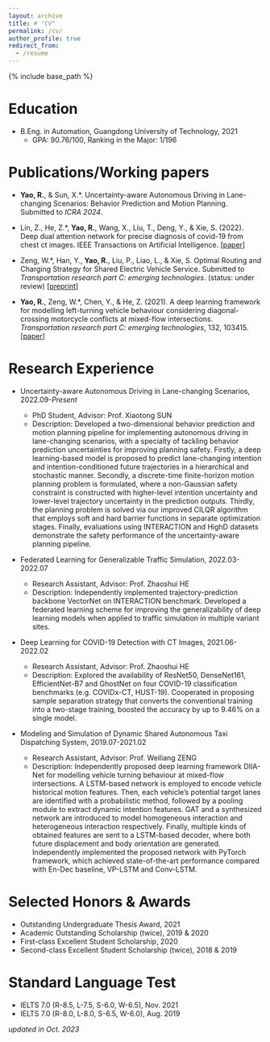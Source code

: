 ```yaml
---
layout: archive
title: # "CV"
permalink: /cv/
author_profile: true
redirect_from:
  - /resume
---
```


{% include base_path %}

Education
======
* B.Eng. in Automation, Guangdong University of Technology, 2021
  * GPA: 90.76/100, Ranking in the Major: 1/196

Publications/Working papers
======
* **Yao, R.**, & Sun, X.\*. Uncertainty-aware Autonomous Driving in Lane-changing Scenarios: Behavior Prediction and Motion Planning. Submitted to *ICRA 2024*.

* Lin, Z., He, Z.\*, **Yao, R.**, Wang, X., Liu, T., Deng, Y., & Xie, S. (2022). Deep dual attention network for precise diagnosis of covid-19 from chest ct images. IEEE Transactions on Artificial Intelligence. [[paper](https://ieeexplore.ieee.org/abstract/document/9965606?casa_token=1YA5Dal6dGUAAAAA:VTT0zr6uE6-kgGUJYoEMLy5EyEVd2LNQ0WCjsIPttDPs1kwI41yAqayR8YCZf5df0iyA9JMbpywW2A)]

* Zeng, W.\*, Han, Y., **Yao, R.**, Liu, P., Liao, L., & Xie, S. Optimal Routing and Charging Strategy for Shared Electric Vehicle Service. Submitted to *Transportation research part C: emerging technologies*. (status: under review) \[[preprint](https://papers.ssrn.com/sol3/papers.cfm?abstract_id=4015246)\]

* **Yao, R.**, Zeng, W.\*, Chen, Y., & He, Z. (2021). A deep learning framework for modelling left-turning vehicle behaviour considering diagonal-crossing motorcycle conflicts at mixed-flow intersections. *Transportation research part C: emerging technologies*, 132, 103415. \[[paper](https://www.sciencedirect.com/science/article/pii/S0968090X21004095?casa_token=8HVnu5TwNUEAAAAA:Xd1y_ol0bzIKDdBls3o5K2fn8BjPebBTJ5OkSHGPVM-c9cvmr9Mr8rWfdih_JHMGwIrHMveR6TI)\]

Research Experience
======
* Uncertainty-aware Autonomous Driving in Lane-changing Scenarios, 2022.09-*Present*
  * PhD Student, Advisor: Prof. Xiaotong SUN
  * Description: Developed a two-dimensional behavior prediction and motion planning pipeline for implementing autonomous driving in lane-changing scenarios, with a specialty of tackling behavior prediction uncertainties for improving planning safety. Firstly, a deep learning-based model is proposed to predict lane-changing intention and intention-conditioned future trajectories in a hierarchical and stochastic manner. Secondly, a discrete-time finite-horizon motion planning problem is formulated, where a non-Gaussian safety constraint is constructed with higher-level intention uncertainty and lower-level trajectory uncertainty in the prediction outputs. Thirdly, the planning problem is solved via our improved CILQR algorithm that employs soft and hard barrier functions in separate optimization stages. Finally, evaluations using INTERACTION and HighD datasets demonstrate the safety performance of the uncertainty-aware planning pipeline.

* Federated Learning for Generalizable Traffic Simulation, 2022.03-2022.07
  * Research Assistant, Advisor: Prof. Zhaoshui HE
  * Description: Independently implemented trajectory-prediction backbone VectorNet on INTERACTION benchmark. Developed a federated learning scheme for improving the generalizability of deep learning models when applied to traffic simulation in multiple variant sites.

* Deep Learning for COVID-19 Detection with CT Images, 2021.06-2022.02
  * Research Assistant, Advisor: Prof. Zhaoshui HE
  * Description: Explored the availability of ResNet50, DenseNet161, EfficientNet-B7 and GhostNet on four COVID-19 classification benchmarks (e.g. COVIDx-CT, HUST-19). Cooperated in proposing sample separation strategy that converts the conventional training into a two-stage training, boosted the accuracy by up to 9.46% on a single model.

* Modeling and Simulation of Dynamic Shared Autonomous Taxi Dispatching System, 2019.07-2021.02
  * Research Assistant, Advisor: Prof. Weiliang ZENG
  * Description: Independently proposed deep learning framework DIIA-Net for modelling vehicle turning behaviour at mixed-flow intersections. A LSTM-based network is employed to encode vehicle historical motion features. Then, each vehicle’s potential target lanes are identified with a probabilistic method, followed by a pooling module to extract dynamic intention features. GAT and a synthesized network are introduced to model homogeneous interaction and heterogeneous interaction respectively. Finally, multiple kinds of obtained features are sent to a LSTM-based decoder, where both future displacement and body orientation are generated. Independently implemented the proposed network with PyTorch framework, which achieved state-of-the-art performance compared with En-Dec baseline, VP-LSTM and Conv-LSTM.

Selected Honors & Awards
======
* Outstanding Undergraduate Thesis Award, 2021
* Academic Outstanding Scholarship (twice), 2019 & 2020
* First-class Excellent Student Scholarship, 2020
* Second-class Excellent Student Scholarship (twice), 2018 & 2019

Standard Language Test
======
* IELTS 7.0 (R-8.5, L-7.5, S-6.0, W-6.5), Nov. 2021
* IELTS 7.0 (R-8.0, L-8.0, S-6.5, W-6.0), Aug. 2019

*updated in Oct. 2023*
